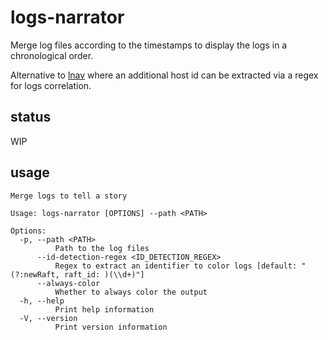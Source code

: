 # logs-narrator

Merge log files according to the timestamps to display the logs in a chronological order.

Alternative to [lnav](https://github.com/tstack/lnav) where an additional host id can be extracted via a regex for logs correlation.

## status

WIP

## usage

```commandline
Merge logs to tell a story

Usage: logs-narrator [OPTIONS] --path <PATH>

Options:
  -p, --path <PATH>
          Path to the log files
      --id-detection-regex <ID_DETECTION_REGEX>
          Regex to extract an identifier to color logs [default: "(?:newRaft, raft_id: )(\\d+)"]
      --always-color
          Whether to always color the output
  -h, --help
          Print help information
  -V, --version
          Print version information
```